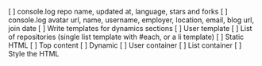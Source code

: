  [ ] console.log repo name, updated at, language, stars and forks
 [ ] console.log avatar url, name, username, employer, location, email, blog url, join date
 [ ] Write templates for dynamics sections
   [ ] User template
   [ ] List of repositories (single list template with #each, or a li template)
 [ ] Static HTML
   [ ] Top content
 [ ] Dynamic
   [ ] User container
   [ ] List container
 [ ] Style the HTML
